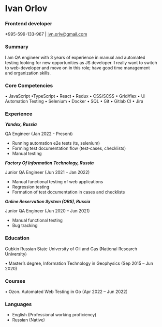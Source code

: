 
# Ivan Orlov
### Frontend developer
+995-599-133-967 | [ivn.orlv@gmail.com](ivn.orlv@gmail.com)

### Summary
I am QA engineer with 3 years of experience in manual and automated testing looking for new opportunities as JS developer. I really want to switch to web-developer and move on in this role; have good time management and organization skills.

### Core Competencies
•	JavaScript •TypeScript
•	React	•	Redux
•	CSS/SCSS
•	Grid/flex	•	UI Automation Testing
•	Selenium
•	Docker	•	SQL
•	Git
•	Gitlab CI
•	Jira

### Experience
***Yandex, Russia***

QA Engineer (Jan 2022 - Present)

- Running automation e2e tests (ts, selenium)
- Forming test documentation flow (test-cases, checklists)
- Manual testing

***Factory Of Information Technology, Russia***

Junior QA Engineer (Jun 2021 – Jan 2022)

- Manual functional testing of web applications
- Regression testing
- Formation of test documentation in cases and checklists

***Online Reservation System (ORS), Russia***

Junior QA Engineer (Jun 2020 – Jun 2021)

- Manual functional testing
- Bug tracking

### Education
Gubkin Russian State University of Oil and Gas (National Research University)

•	Master’s degree, Information Technology in Geophysics (Sep 2015 – Jun 2020)

### Courses
•	Ozon. Automated Web Testing in Go (Apr 2022 – Jun 2022)

### Languages
-	English (Professional working proficiency)
-	Russian (Native)